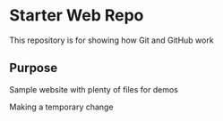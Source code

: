 # Starter Web Repo

This repository is for showing how Git and GitHub work

## Purpose

Sample website with plenty of files for demos

Making a temporary change